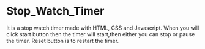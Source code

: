 # Stop_Watch_Timer
It is a stop watch timer made with HTML, CSS and Javascript.  When you will click start button then the timer will start,then either you can stop or pause the timer. Reset button is to restart the timer.
